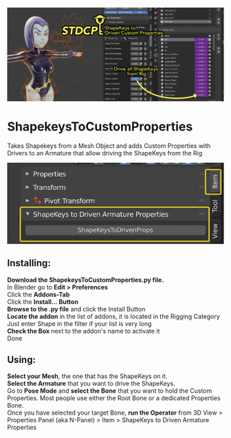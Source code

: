 ![STCDP Titlecard](./img/ShapeKeysToDrivenProps_TitlecardGitHub.png)
# ShapekeysToCustomProperties
Takes Shapekeys from a Mesh Object and adds Custom Properties with Drivers to an Armature that allow driving the ShapeKeys from the Rig


![Operator Button in the Blender UI](./img/ShapekeysToDrivenProps_Operator.png)
## Installing:  
**Download the ShapekeysToCustomProperties.py file.**  
In Blender go to **Edit > Preferences**  
Click the **Addons-Tab**  
Click the **Install... Button**  
**Browse to the .py file** and click the Install Button  
**Locate the addon** in the list of addons, it is located in the Rigging Category  
Just enter Shape in the filter if your list is very long  
**Check the Box** next to the addon's name to activate it   
Done


## Using:  
**Select your Mesh**, the one that has the ShapeKeys on it.  
**Select the Armature** that you want to drive the ShapeKeys.  
Go to **Pose Mode** and **select the Bone** that you want to hold the Custom Properties. Most people use either the Root Bone or a dedicated Properties Bone.  
Once you have selected your target Bone, **run the Operator** from 3D View > Properties Panel (aka N-Panel) > Item > ShapeKeys to Driven Armature Properties  
